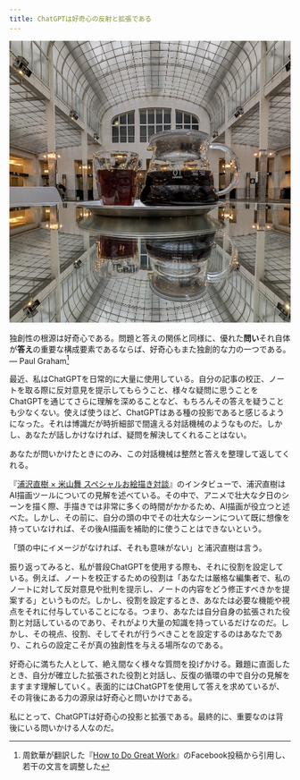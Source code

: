 ```yaml
---
title: ChatGPTは好奇心の反射と拡張である
---
```


![カバー写真](./cover_chatgpt-curiosity-reflection.jpg)

独創性の根源は好奇心である。問題と答えの関係と同様に、優れた**問い**それ自体が**答え**の重要な構成要素であるならば、好奇心もまた独創的な力の一つである。— Paul Graham[^1]

最近、私はChatGPTを日常的に大量に使用している。自分の記事の校正、ノートを取る際に反対意見を提示してもらうこと、様々な疑問に思うことをChatGPTを通じてさらに理解を深めることなど、もちろんその答えを疑うことも少なくない。使えば使うほど、ChatGPTはある種の投影であると感じるようになった。それは博識だが時折細部で間違える対話機械のようなものだ。しかし、あなたが話しかけなければ、疑問を解決してくれることはない。

あなたが問いかけたときにのみ、この対話機械は整然と答えを整理して返してくれる。

『[浦沢直樹 × 米山舞 スペシャルお絵描き対談](https://www.youtube.com/watch?v=pVr3sEeus6E&t=1400s)』のインタビューで、浦沢直樹はAI描画ツールについての見解を述べている。その中で、アニメで壮大な夕日のシーンを描く際、手描きでは非常に多くの時間がかかるため、AI描画が役立つと述べた。しかし、その前に、自分の頭の中でその壮大なシーンについて既に想像を持っていなければ、その後AI描画を補助的に使うことはできないという。

「頭の中にイメージがなければ、それも意味がない」と浦沢直樹は言う。

振り返ってみると、私が普段ChatGPTを使用する際も、それに役割を設定している。例えば、ノートを校正するための役割は「あなたは厳格な編集者で、私のノートに対して反対意見や批判を提示し、ノートの内容をどう修正すべきかを提案する」というものだ。しかし、役割を設定するとき、あなたは必要な機能や視点をそれに付与していることになる。つまり、あなたは自分自身の拡張された役割と対話しているのであり、それがより大量の知識を持っているだけなのだ。しかし、その視点、役割、そしてそれが行うべきことを設定するのはあなたであり、これらの設定こそが真の独創性を与える場所なのである。

好奇心に満ちた人として、絶え間なく様々な質問を投げかける。難題に直面したとき、自分が確立した拡張された役割と対話し、反復の循環の中で自分の見解をますます理解していく。表面的にはChatGPTを使用して答えを求めているが、その背後にある力の源泉は好奇心と問いかけである。

私にとって、ChatGPTは好奇心の投影と拡張である。最終的に、重要なのは背後にいる問いかける人なのだ。

[^1]: 周欽華が翻訳した『[How to Do Great Work](https://www.facebook.com/chouchinhua/posts/pfbid03cpFHNMvCMmDmkv682Ec283EJrpmwqErZZFTKBprmaj4PU5QuZPTdWoo3karioszl)』のFacebook投稿から引用し、若干の文言を調整した
